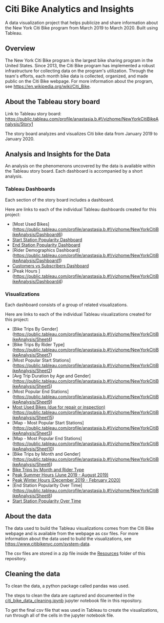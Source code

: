 # Citi Bike Analytics and Insights

A data visualization project that helps publicize and share information about the New York Citi Bike program from March 2019 to March 2020. Built using Tableau.

## Overview

The New York Citi Bike program is the largest bike sharing program in the United States. Since 2013, the Citi Bike program has implemented a robust infrastructure for collecting data on the program's utilization. Through the team's efforts, each month bike data is collected, organized, and made public on the Citi Bike webpage. For more information about the program, see <https://en.wikipedia.org/wiki/Citi_Bike>.

## About the Tableau story board

Link to Tableau story board: <https://public.tableau.com/profile/anastasia.b.#!/vizhome/NewYorkCitiBikeAnalysis/Story1>


The story board analyzes and visualizes Citi bike data from January 2019 to January 2020.

## Analysis and Insights for the Data

An analysis on the phenomenons uncovered by the data is available within the Tableau story board. Each dashboard is accompanied by a short analysis.

### Tableau Dashboards

Each section of the story board includes a dashboard.

Here are links to each of the individual Tableau dashboards created for this project:

* [Most Used Bikes]
(https://public.tableau.com/profile/anastasia.b.#!/vizhome/NewYorkCitiBikeAnalysis/Dashboard6)
* [Start Station Popularity Dashboard](https://public.tableau.com/profile/anastasia.b.#!/vizhome/NewYorkCitiBikeAnalysis/Dashboard2)
* [End Station Popularity Dashboard](https://public.tableau.com/profile/anastasia.b.#!/vizhome/NewYorkCitiBikeAnalysis/Dashboard3)
* [Rider Demographics Dashboard]
(https://public.tableau.com/profile/anastasia.b.#!/vizhome/NewYorkCitiBikeAnalysis/Dashboard1)
* [Customers vs Subscribers Dashboard](https://public.tableau.com/profile/anastasia.b.#!/vizhome/NewYorkCitiBikeAnalysis/Dashboard5)
* [Peak Hours ]
(https://public.tableau.com/profile/anastasia.b.#!/vizhome/NewYorkCitiBikeAnalysis/Dashboard4)
### Visualizations

Each dashboard consists of a group of related visualizations.

Here are links to each of the individual Tableau visualizations created for this project:

* [Bike Trips By Gender]
(https://public.tableau.com/profile/anastasia.b.#!/vizhome/NewYorkCitiBikeAnalysis/Sheet4)
* [Bike Trips By Rider Type]
(https://public.tableau.com/profile/anastasia.b.#!/vizhome/NewYorkCitiBikeAnalysis/Sheet7)
* [Most Popular Start Stations]
(https://public.tableau.com/profile/anastasia.b.#!/vizhome/NewYorkCitiBikeAnalysis/Sheet2)
* [Avg Trip Duration by Age and Gender]
(https://public.tableau.com/profile/anastasia.b.#!/vizhome/NewYorkCitiBikeAnalysis/Sheet5)
* [Most Popular End Stations]
(https://public.tableau.com/profile/anastasia.b.#!/vizhome/NewYorkCitiBikeAnalysis/Sheet9)
* [Most Used Bikes (due for repair or inspection)](https://public.tableau.com/profile/anastasia.b.#!/vizhome/NewYorkCitiBikeAnalysis/Sheet14)
(https://public.tableau.com/profile/anastasia.b.#!/vizhome/NewYorkCitiBikeAnalysis/Sheet15)
* [Map - Most Popular Start Stations]
(https://public.tableau.com/profile/anastasia.b.#!/vizhome/NewYorkCitiBikeAnalysis/Sheet3)
* [Map - Most Popular End Stations]
(https://public.tableau.com/profile/anastasia.b.#!/vizhome/NewYorkCitiBikeAnalysis/Sheet10)
* [Bike Trips by Month and Gender]
(https://public.tableau.com/profile/anastasia.b.#!/vizhome/NewYorkCitiBikeAnalysis/Sheet6)
* [Bike Trips by Month and Rider Type](https://public.tableau.com/profile/anastasia.b.#!/vizhome/NewYorkCitiBikeAnalysis/Sheet13)
* [Peak Summer Hours (June 2019 - August 2019)](https://public.tableau.com/profile/anastasia.b.#!/vizhome/NewYorkCitiBikeAnalysis/Sheet12)
* [Peak Winter Hours (December 2019 - February 2020)](https://public.tableau.com/profile/anastasia.b.#!/vizhome/NewYorkCitiBikeAnalysis/Sheet11)
* [End Station Popularity Over Time]
(https://public.tableau.com/profile/anastasia.b.#!/vizhome/NewYorkCitiBikeAnalysis/Sheet8)
* [Start Station Popularity Over Time](https://public.tableau.com/profile/anastasia.b.#!/vizhome/NewYorkCitiBikeAnalysis/Sheet1)

## About the data

The data used to build the Tableau visualizations comes from the Citi Bike webpage and is available from the webpage as csv files. For more information about the data used to build the visualizations, see <https://www.citibikenyc.com/system-data>.

The csv files are stored in a zip file inside the [Resources](./Resources) folder of this repository.

## Cleaning the data

To clean the data, a python package called pandas was used.

The steps to clean the data are captured and documented in the [citi_bike_data_cleaning.ipynb](./citi_bike_data_cleaning.ipynb) jupyter notebook file in this repository.

To get the final csv file that was used in Tableau to create the visualizations, run through all of the cells in the jupyter notebook file.
